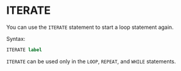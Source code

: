 # ITERATE

You can use the `ITERATE` statement to start a loop statement again.

Syntax:

```sql
ITERATE label
```

`ITERATE` can be used only in the `LOOP`, `REPEAT`, and `WHILE` statements.